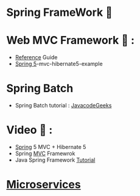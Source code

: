 # Spring FrameWork :high_brightness:

# Web MVC Framework :green_book: : 
* [Reference](https://docs.spring.io/spring-framework/docs/5.0.0.M1/spring-framework-reference/html/mvc.html) Guide
* [Spring 5](https://howtodoinjava.com/spring5/webmvc/spring5-mvc-hibernate5-example/)-mvc-hibernate5-example

# Spring Batch
* Spring Batch tutorial : [JavacodeGeeks](https://www.javacodegeeks.com/2015/03/spring-batch-tutorial.html)

# Video :movie_camera: :
* [Spring](https://www.youtube.com/watch?v=x74xoMjfOjs) 5 MVC + Hibernate 5
* Spring [MVC](https://www.youtube.com/playlist?list=PLnQBGpefeAlvPe_Z2Y_Z7tmuuK4WRNuos) Framewrok
* Java Spring Framework [Tutorial](https://www.youtube.com/playlist?list=PL3ARE_tY1e5Nj-X2pfcAnIC0frB-yDVon)


# [Microservices](https://github.com/adhikariaman01/BookmarkSiteList/blob/master/MyBookmarkedLink/Microservices/README.md)

